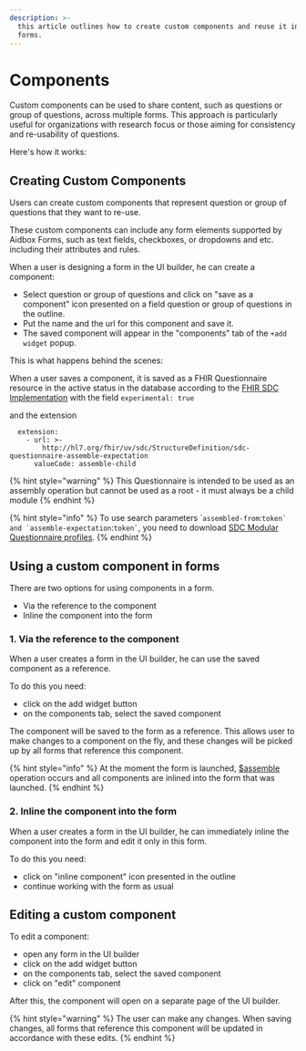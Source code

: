 ```yaml
---
description: >-
  this article outlines how to create custom components and reuse it in other
  forms.
---
```


# Components

Custom components can be used to share content, such as questions or group of questions, across multiple forms. This approach is particularly useful for organizations with research focus or those aiming for consistency and re-usability of questions.&#x20;

Here's how it works:

## **Creating Custom Components**

Users can create custom components that represent question or group of questions that they want to re-use.

These custom components can include any form elements supported by Aidbox Forms, such as text fields, checkboxes, or dropdowns and etc. including their attributes and rules. &#x20;

When a user is designing a form in the UI builder, he can create a component:

* Select question or group of questions and click on "save as a component" icon presented on a field question or group of questions in the outline.&#x20;
* Put the name and the url for this component and save it.
* The saved component will appear in the "components" tab of the `+add widget` popup.&#x20;

This is what happens behind the scenes:

When a user saves a component, it is saved as a FHIR Questionnaire resource in the active status in the database according to the [FHIR SDC Implementation](https://build.fhir.org/ig/HL7/sdc/modular.html#modular-questionnaires) with the field `experimental: true`

&#x20;and the extension&#x20;

```
  extension:
    - url: >-
        http://hl7.org/fhir/uv/sdc/StructureDefinition/sdc-questionnaire-assemble-expectation
      valueCode: assemble-child
```



{% hint style="warning" %}
This Questionnaire is intended to be used as an assembly operation but cannot be used as a root - it must always be a child module
{% endhint %}



{% hint style="info" %}
To use search parameters \``assembled-from`:``token` and `assemble-expectation``:`` token` ``, you need to download [SDC Modular Questionnaire profiles](https://build.fhir.org/ig/HL7/sdc/StructureDefinition-sdc-questionnaire-modular.html).
{% endhint %}



## Using a custom component in forms

There are two options for using components in a form.

* Via the reference to the component
* Inline the component into the form

### 1. Via the reference to the component

When a user creates a form in the UI builder, he can use the saved component as a reference.&#x20;

To do this you need:

* click on the add widget button
* on the components tab, select the saved component

The component will be saved to the form as a reference. This allows user to make changes to a component on the fly, and these changes will be picked up by all forms that reference this component.

{% hint style="info" %}
At the moment the form is launched,  [$assemble](https://build.fhir.org/ig/HL7/sdc/OperationDefinition-Questionnaire-assemble.html) operation occurs and all components are inlined into the form that was launched.
{% endhint %}

### 2. Inline the component into the form

When a user creates a form in the UI builder, he can immediately inline the component into the form and edit it only in this form.&#x20;

To do this you need:

* click on "inline component" icon presented in the outline
* continue working with the form as usual



## Editing a custom component

To edit a component:&#x20;

* open any form in the UI builder
* click on the add widget button
* on the components tab, select the saved component
* click on "edit" component&#x20;

After this, the component will open on a separate page of the UI builder.&#x20;

{% hint style="warning" %}
The user can make any changes. When saving changes, all forms that reference this component will be updated in accordance with these edits.
{% endhint %}
